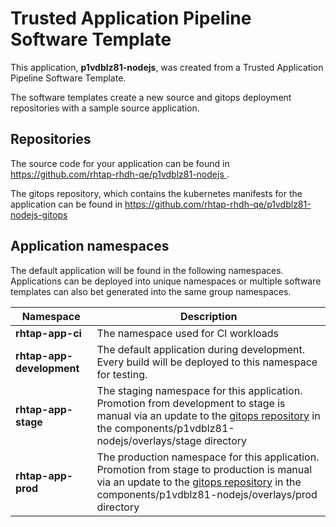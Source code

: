 # Trusted Application Pipeline Software Template

This application, **p1vdblz81-nodejs**, was created from a Trusted Application Pipeline Software Template.

The software templates create a new source and gitops deployment repositories with a sample source application. 

## Repositories

The source code for your application can be found in [https://github.com/rhtap-rhdh-qe/p1vdblz81-nodejs ](https://github.com/rhtap-rhdh-qe/p1vdblz81-nodejs ).
 
The gitops repository, which contains the kubernetes manifests for the application can be found in 
[https://github.com/rhtap-rhdh-qe/p1vdblz81-nodejs-gitops ](https://github.com/rhtap-rhdh-qe/p1vdblz81-nodejs-gitops ) 

## Application namespaces 

The default application will be found in the following namespaces. Applications can be deployed into unique namespaces or multiple software templates can also bet generated into the same group namespaces.  

|  Namespace   |  Description   |  
| -------- | -------- |
| **rhtap-app-ci** | The namespace used for CI workloads |
| **rhtap-app-development** | The default application during development. Every build will be deployed to this namespace for testing. |
| **rhtap-app-stage** | The staging namespace for this application. Promotion from development to stage is manual via an update to the [gitops repository](https://github.com/rhtap-rhdh-qe/p1vdblz81-nodejs-gitops ) in the components/p1vdblz81-nodejs/overlays/stage directory |
| **rhtap-app-prod** | The production namespace for this application. Promotion from stage to production is manual via an update to the [gitops repository](https://github.com/rhtap-rhdh-qe/p1vdblz81-nodejs-gitops ) in the components/p1vdblz81-nodejs/overlays/prod directory |